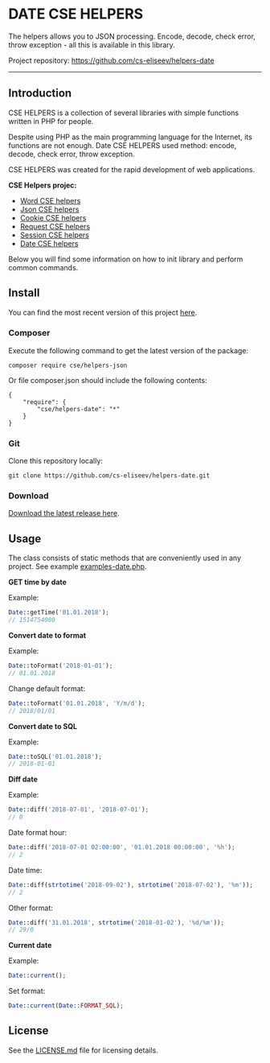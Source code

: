 DATE CSE HELPERS
=======

The helpers allows you to JSON processing. Encode, decode, check error, throw exception - all this is available in this library.

Project repository: https://github.com/cs-eliseev/helpers-date

***

## Introduction

CSE HELPERS is a collection of several libraries with simple functions written in PHP for people.

Despite using PHP as the main programming language for the Internet, its functions are not enough. Date CSE HELPERS used method: encode, decode, check error, throw exception.

CSE HELPERS was created for the rapid development of web applications.

**CSE Helpers projec:**
* [Word CSE helpers](https://github.com/cs-eliseev/helpers-word)
* [Json CSE helpers](https://github.com/cs-eliseev/helpers-json)
* [Cookie CSE helpers](https://github.com/cs-eliseev/helpers-cookie)
* [Request CSE helpers](https://github.com/cs-eliseev/helpers-request)
* [Session CSE helpers](https://github.com/cs-eliseev/helpers-session)
* [Date CSE helpers](https://github.com/cs-eliseev/helpers-date)

Below you will find some information on how to init library and perform common commands.

## Install

You can find the most recent version of this project [here](https://github.com/cs-eliseev/helpers-date).

### Composer

Execute the following command to get the latest version of the package:
```shell
composer require cse/helpers-json
```

Or file composer.json should include the following contents:
```
{
    "require": {
        "cse/helpers-date": "*"
    }
}
```

### Git

Clone this repository locally:
```shell
git clone https://github.com/cs-eliseev/helpers-date.git
```

### Download

[Download the latest release here](https://github.com/cs-eliseev/helpers-date/archive/master.zip).

## Usage

The class consists of static methods that are conveniently used in any project. See example [examples-date.php](https://github.com/cs-eliseev/helpers-date/blob/master/examples/examples-date.php).

**GET time by date**

Example:
```php
Date::getTime('01.01.2018');
// 1514754000
```

**Convert date to format**

Example:
```php
Date::toFormat('2018-01-01');
// 01.01.2018
```

Change default format:
```php
Date::toFormat('01.01.2018', 'Y/m/d');
// 2018/01/01
```

**Convert date to SQL**

Example:
```php
Date::toSQL('01.01.2018');
// 2018-01-01
```

**Diff date**

Example:
```php
Date::diff('2018-07-01', '2018-07-01');
// 0
```

Date format hour:
```php
Date::diff('2018-07-01 02:00:00', '01.01.2018 00:00:00', '%h');
// 2
```

Date time:
```php
Date::diff(strtotime('2018-09-02'), strtotime('2018-07-02'), '%m'));
// 2
```

Other format:
```php
Date::diff('31.01.2018', strtotime('2018-01-02'), '%d/%m'));
// 29/0
```

**Current date**

Example:
```php
Date::current();
```

Set format:
```php
Date::current(Date::FORMAT_SQL);
```

## License

See the [LICENSE.md](https://github.com/cs-eliseev/helpers-date/blob/master/LICENSE.md) file for licensing details.